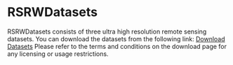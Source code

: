 # RSRWDatasets

RSRWDatasets consists of three ultra high resolution remote sensing datasets. 
You can download the datasets from the following link:
[Download Datasets](http://xxxxxx.com)
Please refer to the terms and conditions on the download page for any licensing or usage restrictions.
